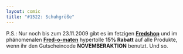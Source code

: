 ```yaml
---
layout: comic
title: "#1522: Schuhgröße"
---
```


P.S.:
Nur noch bis zum 23.11.2009 gibt es im fetzigen <a href="http://fredshop.spreadshirt.de/" href="_blank"><strong>Fredshop</strong></a>  und im phänomenalen <a href="http://fred-o-mat.spreadshirt.de/" href="_blank"><strong>Fred-o-maten</strong></a> hypertolle <strong>15% Rabatt</strong> auf alle Produkte, wenn ihr den Gutscheincode
<strong>NOVEMBERAKTION</strong>
benutzt.
Und so.
